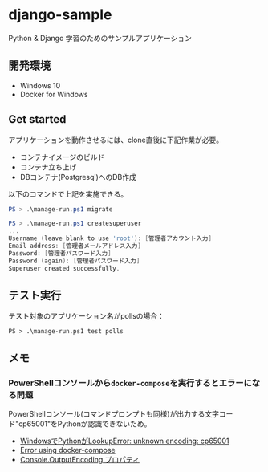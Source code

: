 # django-sample

Python & Django 学習のためのサンプルアプリケーション

## 開発環境

- Windows 10
- Docker for Windows

## Get started

アプリケーションを動作させるには、clone直後に下記作業が必要。
- コンテナイメージのビルド
- コンテナ立ち上げ
- DBコンテナ(Postgresql)へのDB作成

以下のコマンドで上記を実施できる。

```powershell
PS > .\manage-run.ps1 migrate
```

```powershell
PS > .\manage-run.ps1 createsuperuser
...
Username (leave blank to use 'root'): [管理者アカウント入力]
Email address: [管理者メールアドレス入力]
Password: [管理者パスワード入力]
Password (again): [管理者パスワード入力]
Superuser created successfully.
```

## テスト実行

テスト対象のアプリケーション名がpollsの場合：
```
PS > .\manage-run.ps1 test polls
```

## メモ

### PowerShellコンソールから`docker-compose`を実行するとエラーになる問題

PowerShellコンソール(コマンドプロンプトも同様)が出力する文字コード"cp65001"をPythonが認識できないため。

- [WindowsでPythonがLookupError: unknown encoding: cp65001](http://qiita.com/fetaro/items/448407a6964d307e8840)
- [Error using docker-compose](https://forums.docker.com/t/error-using-docker-compose/14978)
- [Console.OutputEncoding プロパティ](https://msdn.microsoft.com/ja-jp/library/system.console.outputencoding(v=vs.110).aspx)
